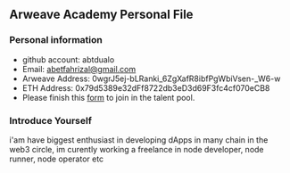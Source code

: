 ## Arweave Academy Personal File

### Personal information

- github account: abtdualo
- Email: abetfahrizal@gmail.com
- Arweave Address: 0wgrJ5ej-bLRanki_6ZgXafR8ibfPgWbiVsen-_W6-w
- ETH Address: 0x79d5389e32dFf8722db3eD3d69F3fc4cf070eCB8
- Please finish this [form](https://docs.google.com/forms/d/e/1FAIpQLSfWA5fIIcBgmRppm3jNz5vmf9Mai_QMVil-2pO4r7YKn_Zhtw/viewform?usp=sf_link) to join in the talent pool.

### Introduce Yourself
 i'am have biggest enthusiast in developing dApps in many chain in the web3 circle, im curently working a freelance in node developer, node runner, node operator etc